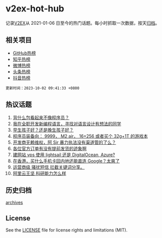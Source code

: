 # v2ex-hot-hub

 记录[V2EX](https://www.v2ex.com/)从 2021-01-06 日至今的热门话题。每小时抓取一次数据，按天[归档](archives)。
 
 ## 相关项目

- [GitHub热榜](https://github.com/snaildev/github-hot-hub)
- [知乎热榜](https://github.com/snaildev/zhihu-hot-hub)
- [微博热榜](https://github.com/snaildev/weibo-hot-hub)
- [头条热榜](https://github.com/snaildev/toutiao-hot-hub)
- [抖音热榜](https://github.com/snaildev/douyin-hot-hub)


 `更新时间：2023-10-02 09:41:33 +0800`

## 热议话题

1. [背什么包看起来不像程序员？](https://www.v2ex.com/t/978422)
1. [我在全职开发新编程语言，寻找对语言设计有想法的同学](https://www.v2ex.com/t/978493)
1. [早生孩子好？还是晚生孩子好？](https://www.v2ex.com/t/978479)
1. [程序员装备向： 9999， M2 air， 16+256 或者买个 32g+1T 的游戏本](https://www.v2ex.com/t/978470)
1. [开发商无赖维权，阿 Sir 暴力执法没有渠道管的了么？](https://www.v2ex.com/t/978519)
1. [各位官方订单有没有提前发货的迹象啊](https://www.v2ex.com/t/978407)
1. [建网站 vps 使用 lightsail 还是 DigitalOcean, Azure?](https://www.v2ex.com/t/978482)
1. [在香港，买什么手机卡回内地还能直连 Google？太爽了](https://www.v2ex.com/t/978464)
1. [运营商级 骚扰短信 拦截关键词分享。](https://www.v2ex.com/t/978414)
1. [阿里云王坚 科研能力怎么样](https://www.v2ex.com/t/978478)

## 历史归档

[archives](archives)

## License

See the [LICENSE](LICENSE) file for license rights and limitations (MIT).
